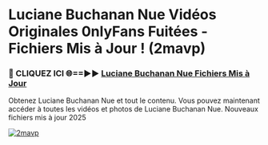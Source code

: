 # Luciane Buchanan Nue Vidéos Originales 0nlyFans Fuitées - Fichiers Mis à Jour ! (2mavp)

<h3>🔴 CLIQUEZ ICI 🌐==►► <a href="https://tinyurl.com/2pmr4ezf" rel="nofollow">Luciane Buchanan Nue Fichiers Mis à Jour</a></h3>

Obtenez Luciane Buchanan Nue et tout le contenu. Vous pouvez maintenant accéder à toutes les vidéos et photos de Luciane Buchanan Nue. Nouveaux fichiers mis à jour 2025

[![2mavp](https://i.imgur.com/6SNvagu.gif)](https://tinyurl.com/2pmr4ezf)

